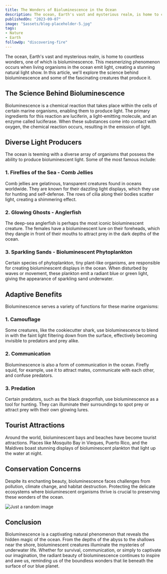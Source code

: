 ```yaml
---
title: The Wonders of Bioluminescence in the Ocean
description: The ocean, Earth's vast and mysterious realm, is home to countless wonders, one of which is bioluminescence.
publishedOn: "2023-09-07"
image: "$assets/blog-placeholder-5.jpg"
tags:
- Nature
- Earth
followUp: "discovering-fire"
---
```


The ocean, Earth's vast and mysterious realm, is home to countless wonders, one of which is bioluminescence. This mesmerizing phenomenon occurs when living organisms in the ocean emit light, creating a stunning natural light show. In this article, we'll explore the science behind bioluminescence and some of the fascinating creatures that produce it.

## **The Science Behind Bioluminescence**

Bioluminescence is a chemical reaction that takes place within the cells of certain marine organisms, enabling them to produce light. The primary ingredients for this reaction are luciferin, a light-emitting molecule, and an enzyme called luciferase. When these substances come into contact with oxygen, the chemical reaction occurs, resulting in the emission of light.

## **Diverse Light Producers**

The ocean is teeming with a diverse array of organisms that possess the ability to produce bioluminescent light. Some of the most famous include:

### **1. Fireflies of the Sea - Comb Jellies**

Comb jellies are gelatinous, transparent creatures found in oceans worldwide. They are known for their dazzling light displays, which they use for hunting and self-defense. The rows of cilia along their bodies scatter light, creating a shimmering effect.

### **2. Glowing Ghosts - Anglerfish**

The deep-sea anglerfish is perhaps the most iconic bioluminescent creature. The females have a bioluminescent lure on their foreheads, which they dangle in front of their mouths to attract prey in the dark depths of the ocean.

### **3. Sparkling Sands - Bioluminescent Phytoplankton**

Certain species of phytoplankton, tiny plant-like organisms, are responsible for creating bioluminescent displays in the ocean. When disturbed by waves or movement, these plankton emit a radiant blue or green light, giving the appearance of sparkling sand underwater.

## **Adaptive Benefits**

Bioluminescence serves a variety of functions for these marine organisms:

### **1. Camouflage**

Some creatures, like the cookiecutter shark, use bioluminescence to blend in with the faint light filtering down from the surface, effectively becoming invisible to predators and prey alike.

### **2. Communication**

Bioluminescence is also a form of communication in the ocean. Firefly squid, for example, use it to attract mates, communicate with each other, and confuse predators.

### **3. Predation**

Certain predators, such as the black dragonfish, use bioluminescence as a tool for hunting. They can illuminate their surroundings to spot prey or attract prey with their own glowing lures.

## **Tourist Attractions**

Around the world, bioluminescent bays and beaches have become tourist attractions. Places like Mosquito Bay in Vieques, Puerto Rico, and the Maldives boast stunning displays of bioluminescent plankton that light up the water at night.

## **Conservation Concerns**

Despite its enchanting beauty, bioluminescence faces challenges from pollution, climate change, and habitat destruction. Protecting the delicate ecosystems where bioluminescent organisms thrive is crucial to preserving these wonders of the ocean.

![Just a random image](https://cdn.ttgtmedia.com/rms/onlineimages/debian_OS_mobile.jpg "Just  random image")

## **Conclusion**

Bioluminescence is a captivating natural phenomenon that reveals the hidden magic of the ocean. From the depths of the abyss to the shallows near the shore, bioluminescent creatures illuminate the mysteries of underwater life. Whether for survival, communication, or simply to captivate our imagination, the radiant beauty of bioluminescence continues to inspire and awe us, reminding us of the boundless wonders that lie beneath the surface of our blue planet.
